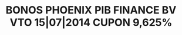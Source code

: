 ---
layout: asset
title: BONOS PHOENIX PIB FINANCE BV VTO 15|07|2014 CUPON 9,625%
isin: XS0524563128
---